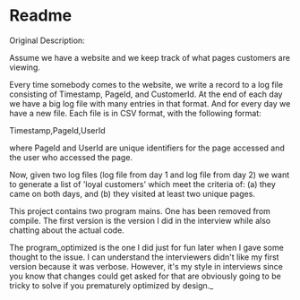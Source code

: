 Readme
======
Original Description:

Assume we have a website and we keep track of what pages customers are viewing.

Every time somebody comes to the website, we write a record to a log file consisting of Timestamp, PageId, and
CustomerId. At the end of each day we have a big log file with many entries in that format. And for every day we
have a new file.  Each file is in CSV format, with the following format:
 
Timestamp,PageId,UserId

where PageId and UserId are unique identifiers for the page accessed and the user who accessed the page.

Now, given two log files (log file from day 1 and log file from day 2) we want to generate a list of 'loyal customers'
which meet the criteria of: (a) they came on both days, and (b) they visited at least two unique pages.


This project contains two program mains. One has been removed from compile.
The first version is the version I did in the interview while also chatting about the actual code.

The program_optimized is the one I did just for fun later when I gave some thought to the issue. I can understand
the interviewers didn't like my first version because it was verbose. However, it's my style in interviews
since you know that changes could get asked for that are obviously going to be tricky to solve if you
prematurely optimized by design._
